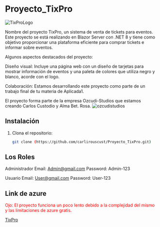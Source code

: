 # Proyecto_TixPro
![TixProLogo](https://github.com/user-attachments/assets/2d13f1df-b1fd-47e7-a7b9-0cce28725580)

Nombre del proyecto TixPro, un sistema de venta de tickets para eventos. Este proyecto se está realizando en Blazor Server con .NET 8 y tiene como objetivo proporcionar una plataforma eficiente para comprar tickets e informar sobre eventos. 

Algunos aspectos destacados del proyecto:

Diseño visual: Incluye una página web con un diseño de tarjetas para mostrar información de eventos y una paleta de colores que utiliza negro y blanco, acorde con el logo.

Colaboración: Estamos desarrollando este proyecto como parte de un trabajo final de tu materia de Aplicada1.

 El proyecto forma parte de la empresa Ozcudi-Studios que estamos creando Carlos Custodio y Alma Bet. Rosa.
![ozcudistudios](https://github.com/user-attachments/assets/8cdaf05d-c72e-4d11-bee0-3983ca93f425)


## Instalación
1. Clona el repositorio:
   ```bash
   git clone (https://github.com/carlirouscust/Proyecto_TixPro.git)
   
## Los Roles
Administrador
Email: Admin@gmail.com
Password: Admin-123

Usuario
Email: User@gmail.com
Password: User-123

## Link de azure 
<span style="color:red">Ojo: El proyecto funciona un poco lento debido a la complejidad del mismo y las limitaciones de azure gratis.</span>

[TixPro](https://tixpro.azurewebsites.net/)



